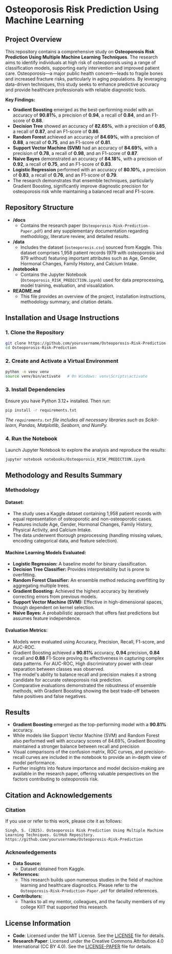 # Osteoporosis Risk Prediction Using Machine Learning

## Project Overview

This repository contains a comprehensive study on **Osteoporosis Risk Prediction Using Multiple Machine Learning Techniques**. The research aims to identify individuals at high risk of osteoporosis using a range of classification models, supporting early intervention and improved patient care. Osteoporosis—a major public health concern—leads to fragile bones and increased fracture risks, particularly in aging populations. By leveraging data-driven techniques, this study seeks to enhance predictive accuracy and provide healthcare professionals with reliable diagnostic tools.

**Key Findings:**
- **Gradient Boosting** emerged as the best-performing model with an accuracy of **90.81%**, a precision of **0.94**, a recall of **0.84**, and an F1-score of **0.88**.
- **Decision Tree** showed an accuracy of **82.65%**, with a precision of **0.85**, a recall of **0.87**, and an F1-score of **0.86**.
- **Random Forest** achieved an accuracy of **84.69%**, with a precision of **0.88**, a recall of **0.75**, and an F1-score of **0.81**.
- **Support Vector Machine (SVM)** had an accuracy of **84.69%**, with a precision of **0.78**, a recall of **0.98**, and an F1-score of **0.87**.
- **Naive Bayes** demonstrated an accuracy of **84.18%**, with a precision of **0.92**, a recall of **0.75**, and an F1-score of **0.83**.
- **Logistic Regression** performed with an accuracy of **80.10%**, a precision of **0.83**, a recall of **0.76**, and an F1-score of **0.79**.
- The research demonstrates that ensemble techniques, particularly Gradient Boosting, significantly improve diagnostic precision for osteoporosis risk while maintaining a balanced recall and F1-score.

## Repository Structure

- **/docs**  
  - Contains the research paper (`Osteoporosis-Risk-Prediction-Paper.pdf`) and any supplementary documentation regarding methodology, literature review, and detailed results.
- **/data**  
  - Includes the dataset (`osteoporosis.csv`) sourced from Kaggle. This dataset comprises 1,958 patient records (979 with osteoporosis and 979 without) featuring important attributes such as Age, Gender, Hormonal Changes, Family History, and Calcium Intake.
- **/notebooks**  
  - Contains the Jupyter Notebook (`Osteoporosis_RISK_PREDICTION.ipynb`) used for data preprocessing, model training, evaluation, and visualization.
- **README.md**  
  - This file provides an overview of the project, installation instructions, methodology summary, and citation details.

## Installation and Usage Instructions

### 1. Clone the Repository
```bash
git clone https://github.com/yourusername/Osteoporosis-Risk-Prediction.git
cd Osteoporosis-Risk-Prediction
```

### 2. Create and Activate a Virtual Environment
```bash
python -m venv venv
source venv/bin/activate   # On Windows: venv\Scripts\activate
```

### 3. Install Dependencies
Ensure you have Python 3.12+ installed. Then run:
```bash
pip install -r requirements.txt
```
*The `requirements.txt` file includes all necessary libraries such as Scikit-learn, Pandas, Matplotlib, Seaborn, and NumPy.*

### 4. Run the Notebook
Launch Jupyter Notebook to explore the analysis and reproduce the results:
```bash
jupyter notebook notebooks/Osteoporosis_RISK_PREDICTION.ipynb
```

## Methodology and Results Summary

### Methodology

#### Dataset:
- The study uses a Kaggle dataset containing 1,958 patient records with equal representation of osteoporotic and non-osteoporotic cases.
- Features include Age, Gender, Hormonal Changes, Family History, Physical Activity, and Calcium Intake.
- The data underwent thorough preprocessing (handling missing values, encoding categorical data, and feature selection).

#### Machine Learning Models Evaluated:
- **Logistic Regression:** A baseline model for binary classification.
- **Decision Tree Classifier:** Provides interpretability but is prone to overfitting.
- **Random Forest Classifier:** An ensemble method reducing overfitting by aggregating multiple trees.
- **Gradient Boosting:** Achieved the highest accuracy by iteratively correcting errors from previous models.
- **Support Vector Machine (SVM):** Effective in high-dimensional spaces, though dependent on kernel selection.
- **Naive Bayes:** A probabilistic approach that offers fast predictions but assumes feature independence.

#### Evaluation Metrics:
- Models were evaluated using Accuracy, Precision, Recall, F1-score, and AUC-ROC.
- Gradient Boosting achieved a **90.81%** accuracy, **0.94** precision, **0.84** recall and **0.88** F1-Score proving its effectiveness in capturing complex data patterns. For AUC-ROC,  High discriminatory power with clear separation between classes was observed. 
- The model's ability to balance recall and precision makes it a strong candidate for accurate osteoporosis risk prediction.
- Comparative evaluations demonstrated the robustness of ensemble methods, with Gradient Boosting showing the best trade-off between false positives and false negatives.

## Results
- **Gradient Boosting** emerged as the top-performing model with a **90.81%** accuracy.
- While models like Support Vector Machine (SVM) and Random Forest also performed well with accuracy scores of 84.69%, Gradient Boosting maintained a stronger balance between recall and precision
- Visual comparisons of the confusion matrix, ROC curves, and precision-recall curves are included in the notebook to provide an in-depth view of model performance.
- Further insights into feature importance and model decision-making are available in the research paper, offering valuable perspectives on the factors contributing to osteoporosis risk.

## Citation and Acknowledgements

### Citation
If you use or refer to this work, please cite it as follows:
```arduino
Singh, S. (2025). Osteoporosis Risk Prediction Using Multiple Machine Learning Techniques. GitHub Repository. https://github.com/yourusername/Osteoporosis-Risk-Prediction
```

### Acknowledgements
- **Data Source:**  
  - Dataset obtained from Kaggle.
- **References:**  
  - This research builds upon numerous studies in the field of machine learning and healthcare diagnostics. Please refer to the `Osteoporosis-Risk-Prediction-Paper.pdf` for detailed references.
- **Contributors:**  
  - Thanks to all my mentor, colleagues, and the faculty members of my college KIIT that supported this research.

## License Information

- **Code**: Licensed under the MIT License. See the [LICENSE](LICENSE) file for details.
- **Research Paper**: Licensed under the Creative Commons Attribution 4.0 International (CC BY 4.0). See the [LICENSE-PAPER](LICENSE-PAPER) file for details.


